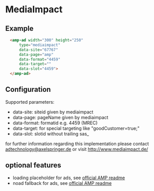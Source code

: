 <!---
Copyright 2015 The AMP HTML Authors. All Rights Reserved.

Licensed under the Apache License, Version 2.0 (the "License");
you may not use this file except in compliance with the License.
You may obtain a copy of the License at

      http://www.apache.org/licenses/LICENSE-2.0

Unless required by applicable law or agreed to in writing, software
distributed under the License is distributed on an "AS-IS" BASIS,
WITHOUT WARRANTIES OR CONDITIONS OF ANY KIND, either express or implied.
See the License for the specific language governing permissions and
limitations under the License.
-->

# MediaImpact

## Example

```html
  <amp-ad width="300" height="250"
      type="mediaimpact"
      data-site="67767"
      data-page="amp"
      data-format="4459"
      data-target=""
      data-slot="4459">
  </amp-ad>
```

## Configuration

Supported parameters:

- data-site: siteid given by mediaimpact
- data-page: pageName given by mediaimpact
- data-format: formatid e.g. 4459 (MREC)
- data-target: for special targeting like "goodCustomer=true;"
- data-slot: slotid without trailing sas_

for further information regarding this implementation please contact adtechnology@axelspringer.de 
or visit http://www.mediaimpact.de/ 

## optional features

- loading placeholder for ads, see <a href="../extensions/amp-ad/amp-ad.md#placeholder">official AMP readme</a>
- noad fallback for ads, see <a href="../extensions/amp-ad/amp-ad.md#no-ad-available">official AMP readme</a>